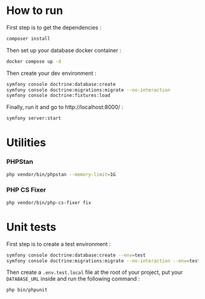 # How to run
First step is to get the dependencies :
```bash
composer install
```

Then set up your database docker container :
```bash
docker compose up -d
```

Then create your dev environment :
```bash
symfony console doctrine:database:create
symfony console doctrine:migrations:migrate --no-interaction
symfony console doctrine:fixtures:load
```

Finally, run it and go to http://localhost:8000/ :
```bash
symfony server:start
```

# Utilities
### PHPStan
```bash
php vendor/bin/phpstan --memory-limit=1G
```

### PHP CS Fixer
```bash
php vendor/bin/php-cs-fixer fix
```

# Unit tests
First step is to create a test environment :
```bash
symfony console doctrine:database:create --env=test
symfony console doctrine:migrations:migrate --no-interaction --env=test
```

Then create a `.env.test.local` file at the root of your project, put your `DATABASE_URL` inside and run the following command :
```bash
php bin/phpunit
```


